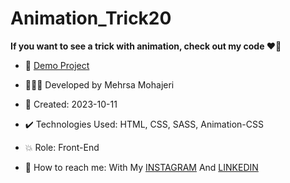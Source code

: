 # Animation_Trick20

**If you want to see a trick with animation, check out my code ♥️👀**  
       

    
- 🔗 [Demo Project](https://mehrsa-mohajeri-developer.github.io/Animation_Trick20/)
  
- 👩🏻‍💻 Developed by Mehrsa Mohajeri 

- 📆 Created: 2023-10-11

- ✔️ Technologies Used: HTML, CSS, SASS, Animation-CSS

- 💥 Role: Front-End

- 📲 How to reach me: With My [INSTAGRAM](https://www.instagram.com/mehrsa_mohajeri_developer) And [LINKEDIN](https://www.linkedin.com/in/mehrsa-mohajeri-developer)
